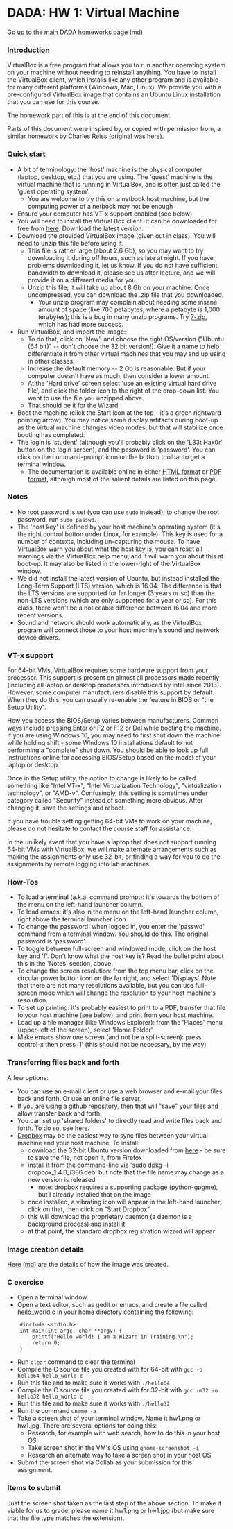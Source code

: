 DADA: HW 1: Virtual Machine
===========================

[Go up to the main DADA homeworks page](index.html) ([md](index.md))

### Introduction

VirtualBox is a free program that allows you to run another operating system on your machine without needing to reinstall anything.  You have to install the VirtualBox client, which installs like any other program and is available for many different platforms (Windows, Mac, Linux).  We provide you with a pre-configured VirtualBox image that contains an Ubuntu Linux installation that you can use for this course.

The homework part of this is at the end of this document.

Parts of this document were inspired by, or copied with permission from, a similar homework by Charles Reiss (original was [here](https://www.cs.virginia.edu/~cr4bd/4630/S2017/assignments/vm.html)).

### Quick start

- A bit of terminology: the 'host' machine is the physical computer (laptop, desktop, etc.) that you are using.  The 'guest' machine is the virtual machine that is running in VirtualBox, and is often just called the 'guest operating system'.
    - You are welcome to try this on a netbook host machine, but the computing power of a netbook may not be enough
- Ensure your computer has VT-x support enabled (see below)
- You will need to install the Virtual Box client.  It can be downloaded for free from [here](https://www.virtualbox.org/wiki/Downloads).  Download the latest version.
- Download the provided VirtualBox image (given out in class).  You will need to unzip this file before using it.
    - This file is rather large (about 2.6 Gb), so you may want to try downloading it during off hours, such as late at night.  If you have problems downloading it, let us know.  If you do not have sufficient bandwidth to download it, please see us after lecture, and we will provide it on a different media for you.
	- Unzip this file; it will take up about 8 Gb on your machine.  Once uncompressed, you can download the .zip file that you downloaded.
        - Your unzip program may complain about needing some insane amount of space (like 700 petabytes, where a petabyte is 1,000 terabytes); this is a bug in many unzip programs.  Try [7-zip](http://www.7-zip.org/), which has had more success.
- Run VirtualBox, and import the image:
    - To do that, click on 'New', and choose the right OS/version ("Ubuntu (64 bit)" -- don't choose the 32 bit version!).  Give it a name to help differentiate it from other virtual machines that you may end up using in other classes.
    - Increase the default memory -- 2 Gb is reasonable.  But if your computer doesn't have as much, then consider a lower amount.
    - At the 'Hard drive' screen select 'use an existing virtual hard drive file', and click the folder icon to the right of the drop-down list.  You want to use the file you unzipped above.
    - That should be it for the Wizard
- Boot the machine (click the Start icon at the top - it's a green rightward pointing arrow).  You may notice some display artifacts during boot-up as the virtual machine changes video modes, but that will stabilize once booting has completed.
- The login is 'student' (although you'll probably click on the 'L33t Hax0r' button on the login screen), and the password is 'password'.  You can click on the command-prompt icon on the bottom toolbar to get a terminal window.
    - The documentation is available online in either [HTML format](http://www.virtualbox.org/manual/UserManual.html) or [PDF format](http://download.virtualbox.org/virtualbox/UserManual.pdf), although most of the salient details are listed on this page.

### Notes

- No root password is set (you can use `sudo` instead); to change the root password, run `sudo passwd`.
- The 'host key' is defined by your host machine's operating system (it's the right control button under Linux, for example).  This key is used for a number of contexts, including un-capturing the mouse.  To have VirtualBox warn you about what the host key is, you can reset all warnings via the VirtualBox help menu, and it will warn you about this at boot-up.  It may also be listed in the lower-right of the VirtualBox window.
- We did not install the latest version of Ubuntu, but instead installed the Long-Term Support (LTS) version, which is 16.04.  The difference is that the LTS versions are supported for far longer (3 years or so) than the non-LTS versions (which are only supported for a year or so).  For this class, there won't be a noticeable difference between 16.04 and more recent versions.
- Sound and network should work automatically, as the VirtualBox program will connect those to your host machine's sound and network device drivers.

### VT-x support

For 64-bit VMs, VirtualBox requires some hardware support from your processor. This support is present on almost all processors made recently (including all laptop or desktop processors introduced by Intel since 2013). However, some computer manufacturers disable this support by default. When they do this, you can usually re-enable the feature in BIOS or "the Setup Utility".

How you access the BIOS/Setup varies between manufacturers. Common ways include pressing Enter or F2 or F12 or Del while booting the machine. If you are using Windows 10, you may need to first shut down the machine while holding shift - some Windows 10 installations default to not performing a "complete" shut down. You should be able to look up full instructions online for accessing BIOS/Setup based on the model of your laptop or desktop.

Once in the Setup utility, the option to change is likely to be called something like "Intel VT-x", "Intel Virtualization Technology", "virtualization technology", or "AMD-v". Confusingly, this setting is sometimes under category called "Security" instead of something more obvious. After changing it, save the settings and reboot.

If you have trouble setting getting 64-bit VMs to work on your machine, please do not hesitate to contact the course staff for assistance.

In the unlikely event that you have a laptop that does not support running 64-bit VMs with VirtualBox, we will make alternate arrangements such as making the assignments only use 32-bit, or finding a way for you to do the assignments by remote logging into lab machines.

### How-Tos

- To load a terminal (a.k.a. command prompt): it's towards the bottom of the menu on the left-hand launcher column.
- To load emacs: it's also in the menu on the left-hand launcher column, right above the terminal launcher icon
- To change the password: when logged in, you enter the 'passwd' command from a terminal window.  You should do this.  The original password is 'password'.
- To toggle between full-screen and windowed mode, click on the host key and 'f'.  Don't know what the host key is?  Read the bullet point about this in the 'Notes' section, above.
- To change the screen resolution: from the top menu bar, click on the circular power button icon on the far right, and select 'Displays'.  Note that there are not many resolutions available, but you can use full-screen mode which will change the resolution to your host machine's resolution.
- To set up printing: it's probably easiest to print to a PDF, transfer that file to your host machine (see below), and print from your host machine.
- Load up a file manager (like Windows Explorer): from the 'Places' menu (upper-left of the screen), select 'Home Folder'
- Make emacs show one screen (and not be a split-screen): press control-x then press '1' (this should not be necessary, by the way)


### Transferring files back and forth

A few options:

- You can use an e-mail client or use a web browser and e-mail your files back and forth.  Or use an online file server.
- If you are using a github repository, then that will "save" your files and allow transfer back and forth.
- You can set up 'shared folders' to directly read and write files back and forth.  To do so, see [here](http://www.ubuntugeek.com/how-to-access-windows-host-shared-folders-from-ubuntu-guest-in-virtualbox.html).
- [Dropbox](http://dropbox.com) may be the easiest way to sync files between your virtual machine and your host machine.  To install:
    - download the 32-bit Ubuntu version downloaded from [here](https://www.dropbox.com/install?os=lnx) - be sure to save the file, not open it, from Firefox
    - install it from the command-line via 'sudo dpkg -i dropbox_1.4.0_i386.deb' but note that the file name may change as a new version is released
        - note: dropbox requires a supporting package (python-gpgme), but I already installed that on the image
    - once installed, a vibrating icon will appear in the left-hand launcher; click on that, then click on "Start Dropbox"
    - this will download the proprietary daemon (a daemon is a background process) and install it
    - at that point, the standard dropbox registration wizard will appear


### Image creation details

[Here](../docs/virtualbox-image-details.html) ([md](../docs/virtualbox-image-details.md)) are the details of how the image was created.


### C exercise

- Open a terminal window.
- Open a text editor, such as gedit or emacs, and create a file called hello_world.c in your home directory containing the following:
```
    #include <stdio.h>
    int main(int argc, char **argv) {
        printf("Hello world! I am a Wizard in Training.\n");
        return 0;
    }
```
- Run `clear` command to clear the terminal
- Compile the C source file you created with for 64-bit with `gcc -o hello64 hello_world.c`
- Run this file and to make sure it works with `./hello64`
- Compile the C source file you created with for 32-bit with `gcc -m32 -o hello32 hello_world.c`
- Run this file and to make sure it works with `./hello32`
- Run the command `uname -a`
- Take a screen shot of your terminal window. Name it hw1.png or hw1.jpg.  There are several options for doing this:
    - Research, for example with web search, how to do this in your host OS
	- Take screen shot in the VM's OS using `gnome-screenshot -i`
	- Research an alternate way to take a screen shot in your host OS
- Submit the screen shot via Collab as your submission for this assignment.


### Items to submit

Just the screen shot taken as the last step of the above section.  To make it viable for us to grade, please name it hw1.png or hw1.jpg (but make sure that the file type matches the extension).
